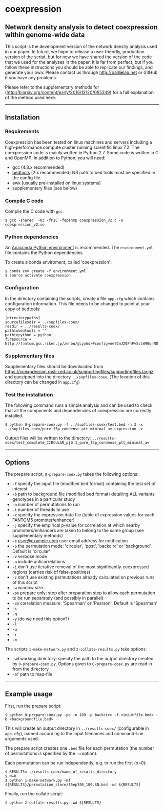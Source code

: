 # coexpression

## Network density analysis to detect coexpression within genome-wide data

This script is the development version of the network density analysis 
used in our paper. In future, we hope to release a user-friendly, 
production version of the script, but for now we have shared the 
version of the code that we used for the analyses in the paper. 
It is far from perfect, but if you follow these instructions you 
should be able to replicate our findings, and generate your own. 
Please contact us through http://baillielab.net or GitHub if you have any 
problems.

Please refer to the supplementary methods for (http://biorxiv.org/content/early/2016/12/20/095349) for a full explanation of the method used here.

---
## Installation

### Requirements
Coexpression has been tested on linux machines and servers including a high-performance compute cluster running scientific linux 7.2. 
The coexpression code is mainly written in Python 2.7. Some code is written in C and OpenMP. In addition to Python, you will need:

* gcc (4.8.x recommended)
* [bedtools](https://bedtools.readthedocs.io) (2.x recommended) NB path to bed tools must be specified in the config file.
* awk [usually pre-installed on linux systems]
* supplementary files (see below)


### Compile C code

Compile the C code with `gcc`:
```
$ gcc -shared  -O3 -fPIC -fopenmp coexpression_v2.c -o coexpression_v2.so
```

### Python dependencies

An [Anaconda Python environment](https://www.anaconda.com/download) is recommended. The `environment.yml` file contains the Python dependencies. 

To create a conda enviroment, called 'coexpression':
```
$ conda env create -f environment.yml
$ source activate coexpression
```

### Configuration

In the directory containing the scripts, create a file `app.cfg` which contains configuration information. This file needs to be changed to point at your copy of bedtools:

```
[directorypaths]
sourcefilesdir = ../supfiles-coex/
resdir = ../results-coex/
pathtobedtools = '' 
pathtopython = python
f5resource = http://fantom.gsc.riken.jp/zenbu/gLyphs/#config=ne92nJ20PhPv5ziW90qnND;loc=hg19::

```

### Supplementary files

Supplementary files should be downloaded from https://coexpression.roslin.ed.ac.uk/supportingfiles/supportingfiles.tar.gz 
and gunzipped into the directory `../supfiles-coex`. (The location of this directory can be changed in `app.cfg`)


### Test the installation

The following command runs a simple analysis and can be used to check that all the components and dependencies of 
coexpression are correctly installed.
```
$ python 0-prepare-coex.py -f ../supfiles-coex/test.bed -n 3 -x ../supfiles-coex/pure_f5p_condense_ptt_minimal_av.expression -v
```
Output files will be written to the directory: `../results-coex/test_complete_CIRCULAR_pj0.1_pure_f5p_condense_ptt_minimal_av`

---
## Options

The prepare script, `0-prepare-coex.py` takes the following options:

* `-f` specify the input file (modified bed format) containing the test set of interest 
* `-b` path to background file (modified bed format) detailing ALL variants genotypes in a particular study 
* `-n` number of permutations to run 
* `-t` number of threads to use 
* `-x` specify the expression data file (table of expression values for each FANTOM5 promoter/enhancer) 
* `-j` specify the empirical p-value for correlation at which nearby promoters/enhancers are taken to belong to the same group (see supplementary methods) 
* `-e` user@example.com user email address for notification 
* `-p` the permutation mode: 'circular', 'post', 'backcirc' or 'background'. Default is 'circular'
* `-v` verbose mode 
* `-a` include anticorrelations 
* `-i` don't use iterative removal of the most significantly-coexpressed regions (carries risk of false-positives) 
* `-z` don't use existing permutations already calculated on previous runs of this script
* `-w` window size...
* `-po` prepare only: stop after preparation step to allow each permutation to be run separately (and possibly in parallel)
* `-cm` correlation measure: 'Spearman' or 'Pearson'. Default is 'Spearman'
* `-s`
* `-q`
* `-y` (do we need this option?)
* `-l`
* `-u`
* `-r`
* `-m`

The scripts `1-make-network.py` and `2-collate-results.py` take options:

* `-wd` working directory: specify the path to the output directory created by `0-prepare-coex.py`. 
Options given to `0-prepare-coex.py` are read in from the directory 
* `-mf` path to map-file

---
## Example usage

First, run the prepare script:
```
$ python 0-prepare-coex.py -po -n 100 -p backcirc -f <inputfile.bed> -b <backgroundfile.bed> 
```
This will create an output directory in `../results-coex/` (configurable in `app.cfg`), named according to the input 
filenames and command-line arguments used. 

The prepare script creates one `.bed` file for each permutation (the number of permutations is specified by the `-n` 
option).

Each permutation can be run independently, e.g. to run the first (n=0):
```
$ RESULTS=../results-coex/name_of_results_directory
$ N=0
$ python 1-make-network.py -mf ${RESULTS}/permutation_store/f5ep300_100.$N.bed -wd ${RESULTS}
```

Finally, run the collate script:
```
$ python 2-collate-results.py -wd ${RESULTS}
```